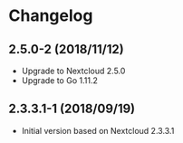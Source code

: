 # Changelog

## 2.5.0-2 (2018/11/12)

* Upgrade to Nextcloud 2.5.0
* Upgrade to Go 1.11.2

## 2.3.3.1-1 (2018/09/19)

* Initial version based on Nextcloud 2.3.3.1
